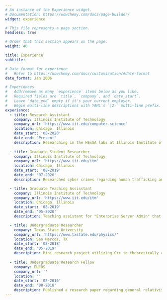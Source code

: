 ```yaml
---
# An instance of the Experience widget.
# Documentation: https://wowchemy.com/docs/page-builder/
widget: experience

# This file represents a page section.
headless: true

# Order that this section appears on the page.
weight: 40

title: Experience
subtitle:

# Date format for experience
#   Refer to https://wowchemy.com/docs/customization/#date-format
date_format: Jan 2006

# Experiences.
#   Add/remove as many `experience` items below as you like.
#   Required fields are `title`, `company`, and `date_start`.
#   Leave `date_end` empty if it's your current employer.
#   Begin multi-line descriptions with YAML's `|2-` multi-line prefix.
experience:
  - title: Research Assistant
    company: Illinois Institute of Technology
    company_url: 'https://www.iit.edu/computer-science'
    location: Chicago, Illinois
    date_start: '08-2020'
    date_end: 'Present'
    description: Researching in the HExSA labs at Illinois Institute of Technology under the advisement of Dr. Kyle Hale. In the HExSA lab, the various research projects are in regards to distributed and parallel computing. Researching a spectral analysis for the detection of malware inside software. This includes utilizing python and assembly code to detect irregulars within software dynamically to immediately expose malware. Leverage non-volatile main memory to perform to dynamic remote access memory as if it was the same memory storage. This research project resulted is that produced an effective runtime architecture. Ultimately, the findings of were that we were able to avoid the memory bandwidth between DRAM and CPU, also know as the von Neumann Bottleneck. My personal research is in quantum information and cryptography. This consists of deterministic open-quantum-system dynamics, quantum measurements, and quantum error correction.
        
  - title: Graduate Student Researcher
    company: Illinois Institute of Technology
    company_url: 'https://www.iit.edu/itm'
    location: Chicago, Illinois
    date_start: '08-2019'
    date_end: '07-2020'
    description: Researched cyber crimes regarding human trafficking and child predators analyzing their methods of encryption and steganography techniques to conduct their criminal activities under the advisement of Mr. Louis McHugh IV. Conducted a mini research project into supply chain attacks, where he conducted a case study into the various methodology that make a supply chain attack successful. This required analyzing a number of major cyber breaches from Equifax, Target, and various ATMs in Eastern Europe.

  - title: Graduate Teaching Assisstant
    company: Illinois Institute of Technology
    company_url: 'https://www.iit.edu/itm'
    location: Chicago, Illinois
    date_start: '08-2019'
    date_end: '05-2020'
    description: Teaching assistant for "Enterprise Server Admin" that involved grading, evaluating, and lecturing during the Spring of 2020. This role required him to be knowledgeable in Windows 2012/R2 servers. This included on how to set up, implementation, and troubleshoot the server. Taught the course when professor was unavailable, grade and evaluate student knowledge on different topics in the course, and overall offered services to ensure that each students succeed and understood each topic. Teaching assistant for, "Data Networks and the Internet" that involved grading, evaluating, and lecturing during the Fall 2020 and Spring 2020. This role required to be technically proficient in network design, theory, and implementation. This included an in depth knowledge of various network topologies, TCP/UDP ports, and the OSI model. Proctor exams and make 

  - title: Undergraduate Researcher
    company: Texas State University
    company_url: 'https://www.txstate.edu/physics/'
    location: San Marcos, TX
    date_start: '08-2018'
    date_end: '05-2019'
    description: Mini research project utilizing C++ to theoretically calculate and model the decay of cube satellites in the atmosphere. This resulted in constructing a GUI interface to make the program user friendly. This included having weekly meetings to discuss about the project and current astrophysics phenomenons that may have any affect on the cube satellites.
    
  - title: Undergraduate Research Fellow
    company: EUCOS
    company_url: ''
    location: ''
    date_start: '08-2016'
    date_end: '08-2018'
    description: Published a research paper regarding general relativist invariants of black holes, worm holes and the Alcubierre metric. Computer programming and direct mathematical analysis is applied. Utilize C++, Python, and analyzed FORTRAN code to complete our paper. Hand calculated tensors to make sure the computer code was giving the correct values. Utilized R to investigate the theory of negative probability and quasi-distributions.
---
```


